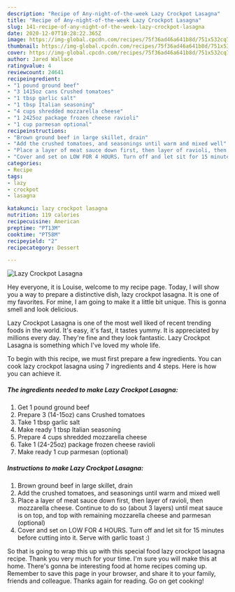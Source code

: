 ```yaml
---
description: "Recipe of Any-night-of-the-week Lazy Crockpot Lasagna"
title: "Recipe of Any-night-of-the-week Lazy Crockpot Lasagna"
slug: 141-recipe-of-any-night-of-the-week-lazy-crockpot-lasagna
date: 2020-12-07T10:28:22.365Z
image: https://img-global.cpcdn.com/recipes/75f36ad46a641b8d/751x532cq70/lazy-crockpot-lasagna-recipe-main-photo.jpg
thumbnail: https://img-global.cpcdn.com/recipes/75f36ad46a641b8d/751x532cq70/lazy-crockpot-lasagna-recipe-main-photo.jpg
cover: https://img-global.cpcdn.com/recipes/75f36ad46a641b8d/751x532cq70/lazy-crockpot-lasagna-recipe-main-photo.jpg
author: Jared Wallace
ratingvalue: 4
reviewcount: 24641
recipeingredient:
- "1 pound ground beef"
- "3 1415oz cans Crushed tomatoes"
- "1 tbsp garlic salt"
- "1 tbsp Italian seasoning"
- "4 cups shredded mozzarella cheese"
- "1 2425oz package frozen cheese ravioli"
- "1 cup parmesan optional"
recipeinstructions:
- "Brown ground beef in large skillet, drain"
- "Add the crushed tomatoes, and seasonings until warm and mixed well"
- "Place a layer of meat sauce down first, then layer of ravioli, then mozzarella cheese. Continue to do so (about 3 layers) until meat sauce is on top, and top with remaining mozzarella cheese and parmesan (optional)"
- "Cover and set on LOW FOR 4 HOURS. Turn off and let sit for 15 minutes before cutting into it. Serve with garlic toast :)"
categories:
- Recipe
tags:
- lazy
- crockpot
- lasagna

katakunci: lazy crockpot lasagna 
nutrition: 119 calories
recipecuisine: American
preptime: "PT13M"
cooktime: "PT58M"
recipeyield: "2"
recipecategory: Dessert

---
```



![Lazy Crockpot Lasagna](https://img-global.cpcdn.com/recipes/75f36ad46a641b8d/751x532cq70/lazy-crockpot-lasagna-recipe-main-photo.jpg)

Hey everyone, it is Louise, welcome to my recipe page. Today, I will show you a way to prepare a distinctive dish, lazy crockpot lasagna. It is one of my favorites. For mine, I am going to make it a little bit unique. This is gonna smell and look delicious.

Lazy Crockpot Lasagna is one of the most well liked of recent trending foods in the world. It's easy, it's fast, it tastes yummy. It is appreciated by millions every day. They're fine and they look fantastic. Lazy Crockpot Lasagna is something which I've loved my whole life.




To begin with this recipe, we must first prepare a few ingredients. You can cook lazy crockpot lasagna using 7 ingredients and 4 steps. Here is how you can achieve it.

<!--inarticleads1-->

##### The ingredients needed to make Lazy Crockpot Lasagna:

1. Get 1 pound ground beef
1. Prepare 3 (14-15oz) cans Crushed tomatoes
1. Take 1 tbsp garlic salt
1. Make ready 1 tbsp Italian seasoning
1. Prepare 4 cups shredded mozzarella cheese
1. Take 1 (24-25oz) package frozen cheese ravioli
1. Make ready 1 cup parmesan (optional)




<!--inarticleads2-->

##### Instructions to make Lazy Crockpot Lasagna:

1. Brown ground beef in large skillet, drain
1. Add the crushed tomatoes, and seasonings until warm and mixed well
1. Place a layer of meat sauce down first, then layer of ravioli, then mozzarella cheese. Continue to do so (about 3 layers) until meat sauce is on top, and top with remaining mozzarella cheese and parmesan (optional)
1. Cover and set on LOW FOR 4 HOURS. Turn off and let sit for 15 minutes before cutting into it. Serve with garlic toast :)




So that is going to wrap this up with this special food lazy crockpot lasagna recipe. Thank you very much for your time. I'm sure you will make this at home. There's gonna be interesting food at home recipes coming up. Remember to save this page in your browser, and share it to your family, friends and colleague. Thanks again for reading. Go on get cooking!
